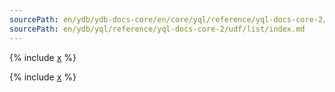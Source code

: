```yaml
---
sourcePath: en/ydb/ydb-docs-core/en/core/yql/reference/yql-docs-core-2/udf/list/index.md
sourcePath: en/ydb/yql/reference/yql-docs-core-2/udf/list/index.md
---
```

{% include [x](_includes/index/intro.md) %}

{% include [x](_includes/index/list.md) %}

